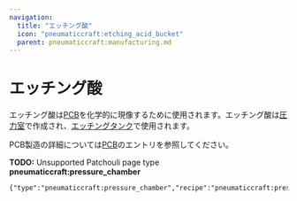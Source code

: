 ```yaml
---
navigation:
  title: "エッチング酸"
  icon: "pneumaticcraft:etching_acid_bucket"
  parent: pneumaticcraft:manufacturing.md
---
```


# エッチング酸

エッチング酸は[PCB](../pcb.md)を化学的に現像するために使用されます。エッチング酸は[圧力室](./pressure_chamber.md)で作成され、[エッチングタンク](./etching_tank.md)で使用されます。

PCB製造の詳細については[PCB](../pcb.md)のエントリを参照してください。

**TODO:** Unsupported Patchouli page type **pneumaticcraft:pressure_chamber**

```
{"type":"pneumaticcraft:pressure_chamber","recipe":"pneumaticcraft:pressure_chamber/etching_acid"}
```

